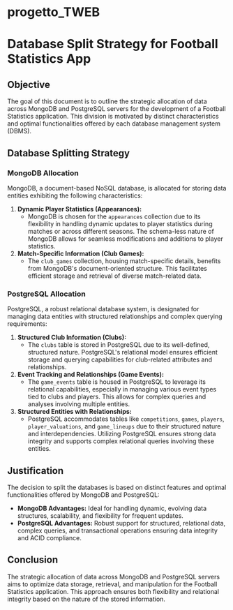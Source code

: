 # progetto_TWEB

# Database Split Strategy for Football Statistics App

## Objective

The goal of this document is to outline the strategic allocation of data across MongoDB and PostgreSQL servers for the development of a Football Statistics application. This division is motivated by distinct characteristics and optimal functionalities offered by each database management system (DBMS).

## Database Splitting Strategy

### MongoDB Allocation

MongoDB, a document-based NoSQL database, is allocated for storing data entities exhibiting the following characteristics:

1. **Dynamic Player Statistics (Appearances):**
   - MongoDB is chosen for the `appearances` collection due to its flexibility in handling dynamic updates to player statistics during matches or across different seasons. The schema-less nature of MongoDB allows for seamless modifications and additions to player statistics.
2. **Match-Specific Information (Club Games):**
   - The `club_games` collection, housing match-specific details, benefits from MongoDB's document-oriented structure. This facilitates efficient storage and retrieval of diverse match-related data.

### PostgreSQL Allocation

PostgreSQL, a robust relational database system, is designated for managing data entities with structured relationships and complex querying requirements:

1. **Structured Club Information (Clubs):**
   - The `clubs` table is stored in PostgreSQL due to its well-defined, structured nature. PostgreSQL's relational model ensures efficient storage and querying capabilities for club-related attributes and relationships.
2. **Event Tracking and Relationships (Game Events):**
   - The `game_events` table is housed in PostgreSQL to leverage its relational capabilities, especially in managing various event types tied to clubs and players. This allows for complex queries and analyses involving multiple entities.
3. **Structured Entities with Relationships:**
   - PostgreSQL accommodates tables like `competitions`, `games`, `players`, `player_valuations`, and `game_lineups` due to their structured nature and interdependencies. Utilizing PostgreSQL ensures strong data integrity and supports complex relational queries involving these entities.

## Justification

The decision to split the databases is based on distinct features and optimal functionalities offered by MongoDB and PostgreSQL:

- **MongoDB Advantages:** Ideal for handling dynamic, evolving data structures, scalability, and flexibility for frequent updates.
- **PostgreSQL Advantages:** Robust support for structured, relational data, complex queries, and transactional operations ensuring data integrity and ACID compliance.

## Conclusion

The strategic allocation of data across MongoDB and PostgreSQL servers aims to optimize data storage, retrieval, and manipulation for the Football Statistics application. This approach ensures both flexibility and relational integrity based on the nature of the stored information.
